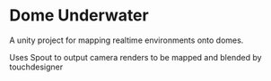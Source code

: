 # Dome Underwater

A unity project for mapping realtime environments onto domes.

Uses Spout to output camera renders to be mapped and blended by touchdesigner
